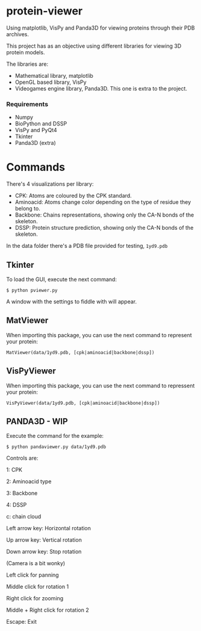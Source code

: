 # protein-viewer
Using matplotlib, VisPy and Panda3D for viewing proteins through their PDB archives.

This project has as an objective using different libraries for viewing 3D protein models.

The libraries are:

* Mathematical library, matplotlib
* OpenGL based library, VisPy
* Videogames engine library, Panda3D. This one is extra to the project.

### Requirements
* Numpy
* BioPython and DSSP
* VisPy and PyQt4
* Tkinter
* Panda3D (extra)

# Commands
There's 4 visualizations per library:

* CPK: Atoms are coloured by the CPK standard.
* Aminoacid: Atoms change color depending on the type of residue they belong to.
* Backbone: Chains representations, showing only the CA-N bonds of the skeleton.
* DSSP: Protein structure prediction, showing only the CA-N bonds of the skeleton.

In the data folder there's a PDB file provided for testing, `1yd9.pdb`

## Tkinter
To load the GUI, execute the next command:

```
$ python pviewer.py
```

A window with the settings to fiddle with will appear.

## MatViewer
When importing this package, you can use the next command to represent your protein:

```
MatViewer(data/1yd9.pdb, [cpk|aminoacid|backbone|dssp])
``` 

## VisPyViewer
When importing this package, you can use the next command to repressent your protein:

```
VisPyViewer(data/1yd9.pdb, [cpk|aminoacid|backbone|dssp])
```

## PANDA3D - WIP
Execute the command for the example: 

```
$ python pandaviewer.py data/1yd9.pdb
```

Controls are:

1: CPK

2: Aminoacid type

3: Backbone

4: DSSP

c: chain cloud

Left arrow key: Horizontal rotation

Up arrow key: Vertical rotation

Down arrow key: Stop rotation


(Camera is a bit wonky)

Left click for panning

Middle click for rotation 1

Right click for zooming

Middle + Right click for rotation 2

Escape: Exit
